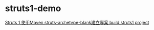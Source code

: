 # struts1-demo

[Struts 1 使用Maven struts-archetype-blank建立專案 build struts1 project
](https://matthung0807.blogspot.com/2021/01/maven-build-struts1-project-by-struts-archetype-blank.html)